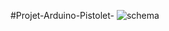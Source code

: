 #Projet-Arduino-Pistolet-
![schema](https://github.com/khaoula-che/Projet-Arduino-Pistolet-/assets/127424466/12ac3cfe-df86-45af-8919-fc0b6e1e1fd2)
